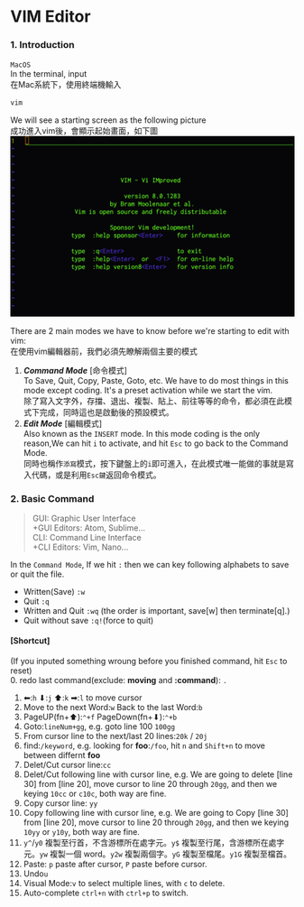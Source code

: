 # VIM Editor   
  
### 1. Introduction  
`MacOS`  
In the terminal, input  
在Mac系統下，使用終端機輸入  
```bash
vim
```
We will see a starting screen as the following picture  
成功進入vim後，會顯示起始畫面，如下圖  
![Starting Screen](pic_01.png)  

There are 2 main modes we have to know before we're starting to edit with vim:  
在使用vim編輯器前，我們必須先瞭解兩個主要的模式  
1. __*Command Mode*__ [命令模式]  
   To Save, Quit, Copy, Paste, Goto, etc. We have to do most things in this mode except coding. It's a preset activation while we start the vim.  
   除了寫入文字外，存擋、退出、複製、貼上、前往等等的命令，都必須在此模式下完成，同時這也是啟動後的預設模式。  
2. __*Edit Mode*__ [編輯模式]  
   Also known as the `INSERT` mode. In this mode coding is the only reason,We can hit `i` to activate, and hit `Esc` to go back to the Command Mode.  
   同時也稱作`添寫`模式，按下鍵盤上的`i`即可進入，在此模式唯一能做的事就是寫入代碼，或是利用`Esc鍵`返回命令模式。  

### 2. Basic Command
>GUI: Graphic User Interface  
>   +GUI Editors: Atom, Sublime...  
>CLI: Command Line Interface  
>   +CLI Editors: Vim, Nano...  

In the `Command Mode`, If we hit `:` then we can key following alphabets to save or quit the file.  
+ Written(Save) `:w`  
+ Quit `:q`  
+ Written and Quit `:wq` (the order is important, save[w] then terminate[q].)  
+ Quit without save `:q!`(force to quit)  
  
#### [Shortcut]  
(If you inputed something wroung before you finished command, hit `Esc` to reset)  
0. redo last command(exclude: __moving__ and __:command__): `.`  
1. ⬅︎:`h` ⬇︎:`j` ⬆︎:`k` ➡︎:`l` to move cursor  
2. Move to the next Word:`w` Back to the last Word:`b`  
3. PageUP(fn+⬆︎):`⌃+f` PageDown(fn+⬇︎):`⌃+b`  
4. Goto:`lineNum+gg`, e.g. goto line 100 `100gg`  
5. From cursor line to the next/last 20 lines:`20k` / `20j`  
6. find:`/keyword`, e.g. looking for __foo__:`/foo`, hit `n` and `Shift+n` to move between differnt __foo__  
7. Delet/Cut cursor line:`cc`
8. Delet/Cut following line with cursor line, e.g. We are going to delete [line 30] from [line 20], move cursor to line 20 through `20gg`, and then we keying `10cc` or `c10c`, both way are fine.  
9. Copy cursor line: `yy`  
10. Copy following line with cursor line, e.g. We are going to Copy [line 30] from [line 20], move cursor to line 20 through `20gg`, and then we keying `10yy` or `y10y`, both way are fine.  
11. `y^`/`y0`  複製至行首，不含游標所在處字元。`y$`  複製至行尾，含游標所在處字元。`yw`  複製一個 word。`y2w` 複製兩個字。`yG`  複製至檔尾。`y1G` 複製至檔首。  
12. Paste: `p` paste after cursor, `P` paste before cursor.  
13. Undo`u`  
14. Visual Mode:`v` to select multiple lines, with `c` to delete.  
15. Auto-complete `ctrl+n` with `ctrl+p` to switch.  

